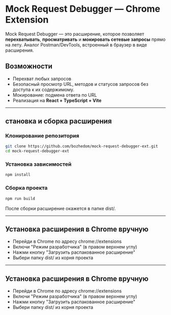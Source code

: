 # Mock Request Debugger — Chrome Extension

Mock Request Debugger — это расширение, которое позволяет **перехватывать**, **просматривать** и **мокировать сетевые запросы** прямо на лету. Аналог Postman/DevTools, встроенный в браузер в виде расширения.

## Возможности

- Перехват любых запросов
- Безопасный просмотр URL, методов и статусов запросов без доступа к их содержимому.
- Мокирование: подмена ответа по URL
- Реализация на **React + TypeScript + Vite**

---

## становка и сборка расширения

### Клонирование репозитория

```bash
git clone https://github.com/bozhedom/mock-request-debugger-ext.git
cd mock-request-debugger-ext
```

### Установка зависимостей

```bash
npm install
```

### Сборка проекта

```bash
npm run build
```

После сборки расширение окажется в папке dist/.

---

## Установка расширения в Chrome вручную

- Перейди в Chrome по адресу chrome://extensions
- Включи "Режим разработчика" (в правом верхнем углу)
- Нажми кнопку "Загрузить распакованное расширение"
- Выбери папку dist/ из корня проекта

---

## Установка расширения в Chrome вручную

- Перейди в Chrome по адресу chrome://extensions
- Включи "Режим разработчика" (в правом верхнем углу)
- Нажми кнопку "Загрузить распакованное расширение"
- Выбери папку dist/ из корня проекта
